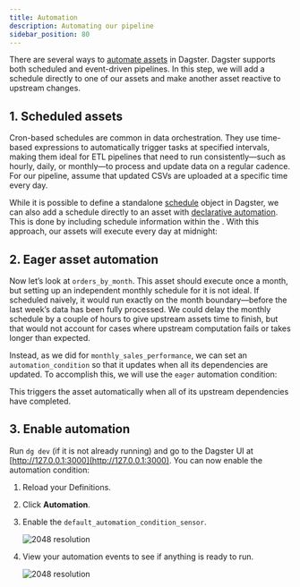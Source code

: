 ```yaml
---
title: Automation
description: Automating our pipeline
sidebar_position: 80
---
```


There are several ways to [automate assets](/guides/automate) in Dagster. Dagster supports both scheduled and event-driven pipelines. In this step, we will add a schedule directly to one of our assets and make another asset reactive to upstream changes.

## 1. Scheduled assets

Cron-based schedules are common in data orchestration. They use time-based expressions to automatically trigger tasks at specified intervals, making them ideal for ETL pipelines that need to run consistently—such as hourly, daily, or monthly—to process and update data on a regular cadence. For our pipeline, assume that updated CSVs are uploaded at a specific time every day.

While it is possible to define a standalone [schedule](/guides/automate/schedules) object in Dagster, we can also add a schedule directly to an asset with [declarative automation](/guides/automate/declarative-automation). This is done by including schedule information within the <PyObject section="asset-checks" module="dagster" object="asset_check" decorator />. With this approach, our assets will execute every day at midnight:

<CodeExample
  path="docs_snippets/docs_snippets/guides/tutorials/dagster-tutorial/src/dagster_tutorial/defs/assets.py"
  language="python"
  startAfter="start_automation_cron"
  endBefore="end_automation_cron"
  title="src/dagster_tutorial/defs/assets.py"
/>

## 2. Eager asset automation

Now let’s look at `orders_by_month`. This asset should execute once a month, but setting up an independent monthly schedule for it is not ideal. If scheduled naively, it would run exactly on the month boundary—before the last week’s data has been fully processed. We could delay the monthly schedule by a couple of hours to give upstream assets time to finish, but that would not account for cases where upstream computation fails or takes longer than expected.

Instead, as we did for `monthly_sales_performance`, we can set an `automation_condition` so that it updates when all its dependencies are updated. To accomplish this, we will use the `eager` automation condition:

<CodeExample
  path="docs_snippets/docs_snippets/guides/tutorials/dagster-tutorial/src/dagster_tutorial/defs/assets.py"
  language="python"
  startAfter="start_automation_eager"
  endBefore="end_automation_eager"
  title="src/dagster_tutorial/defs/assets.py"
/>

This triggers the asset automatically when all of its upstream dependencies have completed.

## 3. Enable automation

Run `dg dev` (if it is not already running) and go to the Dagster UI at [http://127.0.0.1:3000](http://127.0.0.1:3000). You can now enable the automation condition:

1. Reload your Definitions.
2. Click **Automation**.
3. Enable the `default_automation_condition_sensor`.

   ![2048 resolution](/images/tutorial/dagster-tutorial/automation-1.png)

4. View your automation events to see if anything is ready to run.

   ![2048 resolution](/images/tutorial/dagster-tutorial/automation-2.png)
